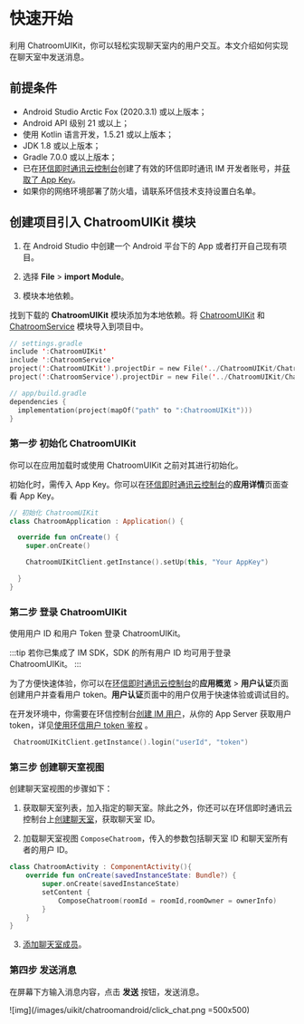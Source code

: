 # 快速开始

<Toc />

利用 ChatroomUIKit，你可以轻松实现聊天室内的用户交互。本文介绍如何实现在聊天室中发送消息。

## 前提条件

- Android Studio Arctic Fox (2020.3.1) 或以上版本；
- Android API 级别 21 或以上；
- 使用 Kotlin 语言开发，1.5.21 或以上版本；
- JDK 1.8 或以上版本；
- Gradle 7.0.0 或以上版本；
- 已在[环信即时通讯云控制台](https://console.easemob.com/user/login)创建了有效的环信即时通讯 IM 开发者账号，并[获取了 App Key](/product/enable_and_configure_IM.html#获取环信即时通讯-im-的信息)。
- 如果你的网络环境部署了防火墙，请联系环信技术支持设置白名单。

## 创建项目引入 ChatroomUIKit 模块

1. 在 Android Studio 中创建一个 Android 平台下的 App 或者打开自己现有项目。

2. 选择 **File** > **import Module**。

3. 模块本地依赖。

找到下载的 **ChatroomUIKit** 模块添加为本地依赖。将 [ChatroomUIKit](https://github.com/easemob/UIKit_Chatroom_android/tree/dev/ChatroomUIKit) 和 [ChatroomService](https://github.com/easemob/UIKit_Chatroom_android/tree/dev/ChatroomService) 模块导入到项目中。

```kotlin
// settings.gradle
include ':ChatroomUIKit'
include ':ChatroomService'
project(':ChatroomUIKit').projectDir = new File('../ChatroomUIKit/ChatroomUIKit')
project(':ChatroomService').projectDir = new File('../ChatroomUIKit/ChatroomService')

// app/build.gradle
dependencies {
  implementation(project(mapOf("path" to ":ChatroomUIKit")))
}
```

### 第一步 初始化 ChatroomUIKit

你可以在应用加载时或使用 ChatroomUIKit 之前对其进行初始化。

初始化时，需传入 App Key。你可以在[环信即时通讯云控制台](https://console.easemob.com/user/login)的**应用详情**页面查看 App Key。

```kotlin
// 初始化 ChatroomUIKit   
class ChatroomApplication : Application() {

  override fun onCreate() {
    super.onCreate()

    ChatroomUIKitClient.getInstance().setUp(this, "Your AppKey")

  }
}
```

### 第二步 登录 ChatroomUIKit

使用用户 ID 和用户 Token 登录 ChatroomUIKit。

:::tip
若你已集成了 IM SDK，SDK 的所有用户 ID 均可用于登录 ChatroomUIKit。
:::

为了方便快速体验，你可以在[环信即时通讯云控制台](https://console.easemob.com/user/login)的**应用概览** > **用户认证**页面创建用户并查看用户 token。**用户认证**页面中的用户仅用于快速体验或调试目的。

在开发环境中，你需要在环信控制台[创建 IM 用户](/product/enable_and_configure_IM.html#创建-im-用户)，从你的 App Server 获取用户 token，详见[使用环信用户 token 鉴权](/product/easemob_user_token.html) 。


```kotlin  
 ChatroomUIKitClient.getInstance().login("userId", "token")
```

### 第三步 创建聊天室视图

创建聊天室视图的步骤如下：

1. 获取聊天室列表，加入指定的聊天室。除此之外，你还可以在环信即时通讯云控制台上[创建聊天室](/product/enable_and_configure_IM.html#创建聊天室)，获取聊天室 ID。

2. 加载聊天室视图 `ComposeChatroom`，传入的参数包括聊天室 ID 和聊天室所有者的用户 ID。

```kotlin  
class ChatroomActivity : ComponentActivity(){
	override fun onCreate(savedInstanceState: Bundle?) {
		super.onCreate(savedInstanceState)
		setContent {
			ComposeChatroom(roomId = roomId,roomOwner = ownerInfo)
		}
	}
}
```

3. [添加聊天室成员](https://doc.easemob.com/product/enable_and_configure_IM.html#创建聊天室)。

### 第四步 发送消息

在屏幕下方输入消息内容，点击 **发送** 按钮，发送消息。

![img](/images/uikit/chatroomandroid/click_chat.png =500x500)